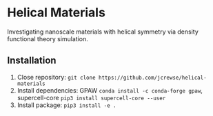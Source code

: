 # Helical Materials
Investigating nanoscale materials with helical symmetry via density functional theory simulation. 

## Installation
1. Close repository: `git clone https://github.com/jcrewse/helical-materials`
2. Install dependencies: GPAW `conda install -c conda-forge gpaw`, 
supercell-core `pip3 install supercell-core --user`
3. Install package: `pip3 install -e .`
